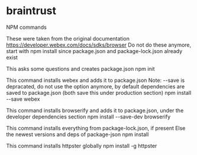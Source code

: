 # braintrust


NPM commands

These were taken from the original documentation https://developer.webex.com/docs/sdks/browser
Do not do these anymore, start with npm install since package.json and package-lock.json already exist

This asks some questions and creates package.json
npm init

This command installs webex and adds it to package.json
Note: --save is depracated, do not use the option anymore,
    by default dependencies are saved to package.json
    (both save this under production section)
npm install --save webex

This command installs browserify and adds it to package.json,
     under the developer dependencies section
npm install --save-dev browserify

This command installs everything from package-lock.json, if present
Else the newest versions and deps of package-json
npm install

This command installs httpster globally
npm install -g httpster

